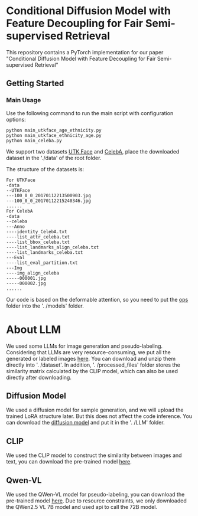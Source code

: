 # Conditional Diffusion Model with Feature Decoupling for Fair Semi-supervised Retrieval

This repository contains a PyTorch implementation for our paper "Conditional Diffusion Model with Feature Decoupling for Fair Semi-supervised Retrieval"

## Getting Started

### Main Usage

Use the following command to run the main script with configuration options:

```
python main_utkface_age_ethnicity.py
python main_utkface_ethnicity_age.py
python main_celeba.py
```

We support two datasets [UTK Face](https://susanqq.github.io/UTKFace/) and [CelebA](https://mmlab.ie.cuhk.edu.hk/projects/CelebA.html), place the downloaded dataset in the './data' of the root folder.

The structure of the datasets is:

```
For UTKFace
-data
--UTKFace
---100_0_0_20170112213500903.jpg
---100_0_0_20170112215240346.jpg
......
For CelebA
-data
--celeba
---Anno
----identity_CelebA.txt
----list_attr_celeba.txt
----list_bbox_celeba.txt
----list_landmarks_align_celeba.txt
----list_landmarks_celeba.txt
---Eval
----list_eval_partition.txt
---Img
----img_align_celeba
-----000001.jpg
-----000002.jpg
......
```

Our code is based on the deformable attention, so you need to put the [ops](https://drive.google.com/drive/folders/1kj6Uw5Ox5AQwfx6xU0fJ9ZNduZEioQIT?usp=sharing) folder into the '. /models' folder.

# About LLM

We used some LLMs for image generation and pseudo-labeling. Considering that LLMs are very resource-consuming, we put all the generated or labeled images [here](https://drive.google.com/drive/folders/1kj6Uw5Ox5AQwfx6xU0fJ9ZNduZEioQIT?usp=sharing). You can download and unzip them directly into '. /dataset'. In addition, '. /processed_files' folder stores the similarity matrix calculated by the CLIP model, which can also be used directly after downloading.

## Diffusion Model

We used a diffusion model for sample generation, and we will upload the trained LoRA structure later. But this does not affect the code inference. You can download the [diffusion model](https://modelscope.cn/collections/Stable-Diffusion-35-8cd8a1c210b84a) and put it in the '. /LLM' folder.

## CLIP

We used the CLIP model to construct the similarity between images and text, you can download the pre-trained model [here](https://huggingface.co/jinaai/jina-clip-v2/tree/main).

## Qwen-VL

We used the QWen-VL model for pseudo-labeling, you can download the pre-trained model [here](https://huggingface.co/Qwen). Due to resource constraints, we only downloaded the QWen2.5 VL 7B model and used api to call the 72B model.